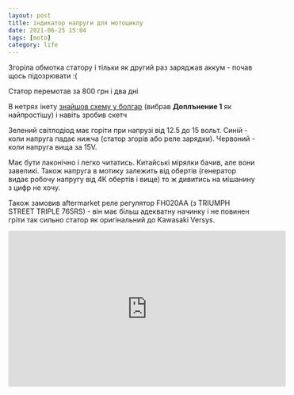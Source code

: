 ```yaml
---
layout: post
title: індикатор напруги для мотоциклу
date: 2021-06-25 15:04 
tags: [moto]
category: life
---
```


Згоріла обмотка статору і тільки як другий раз заряджав аккум - почав щось підозрювати :(

Статор перемотав за 800 грн і два дні

В нетрях інету [знайшов схему у болгар](http://www.kn34pc.com/construct/kolo_hristov_av_rgb.html) (вибрав **Доплънение 1** як найпростішу) і навіть зробив скетч

Зелений світлодіод має горіти при напрузі від 12.5 до 15 вольт.
Синій - коли напруга падає нижча (статор згорів або реле зарядки).
Червоний - коли напруга вища за 15V.

Має бути лаконічно і легко читатись. Китайські мірялки бачив, але вони завеликі. Також напруга в мотику залежить від обертів (генератор видає робочу напругу від 4К обертів і вище) то ж дивитись на мішанину з цифр не хочу.

Також замовив aftermarket реле регулятор FH020AA (з TRIUMPH STREET TRIPLE 765RS) - він має більш адекватну начинку і не повинен гріти так сильно статор як оригінальний до Kawasaki Versys.

<iframe width="560" height="315" src="https://www.youtube.com/embed/ytLviVVIoUI" title="YouTube video player" frameborder="0" allow="accelerometer; autoplay; clipboard-write; encrypted-media; gyroscope; picture-in-picture" allowfullscreen></iframe>
